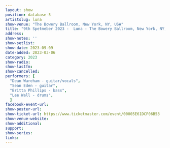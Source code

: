 ```yaml
---
layout: show
position: database-5
artistslug: luna
show-venue: "The Bowery Ballroom, New York, NY, USA"
title: "9th Spetmeber 2023 -  Luna - The Bowery Ballroom, New York, NY, USA"
address:
show-notes: ''
show-setlist: 
show-date: 2023-09-09
date-added: 2023-03-06
category: 2023
show-radio: 
show-lastfm: 
show-cancelled: 
performers: [
  "Dean Wareham - guitar/vocals",
  "Sean Eden - guitar",
  "Britta Phillips - bass",
  "Lee Wall - drums",
  ]
facebook-event-url: 
show-poster-url: 
show-ticket-url: https://www.ticketmaster.com/event/00005E61DCF06B53
show-venue-website: 
show-additional: 
support:
show-series: 
links:
---
```

